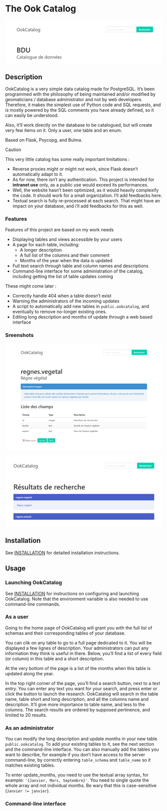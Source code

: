 # The Ook Catalog

![banner](documentation/static/ookcatalog_banner.png)

## Description

OokCatalog is a very simple data catalog made for PostgreSQL. It’s been programmed with the philosophy of being
maintained and/or modified by geomaticians / database administrator and not by web developers. Therefore, it makes the
simplest use of Python code and SQL requests, and is mostly powered by the SQL comments you have already defined, so it
can easily be understood.

Also, it’ll work directly on the database to be catalogued, but will create very few items on it. Only a user, one table
and an enum.

Based on Flask, Psycopg, and Bulma.

> [!CAUTION]
> This very little catalog has some really important limitations :
> - Reverse proxies might or might not work, since Flask doesn’t automatically adapt to it.
> - As for now, there isn’t any authentication. This project is intended for **intranet use** only, as a public use
    would exceed its performances.
> - Well, the website hasn’t been optimized, as it would heavily complexify the code. It should work for a small
    organization. I’ll add feedbacks here.
> - Textual search is fully re-processed at each search. That might have an impact on your database, and i’ll add
    feedbacks for this as well.

### Features

Features of this project are based on my work needs

- Displaying tables and views accessible by your users
- A page for each table, including:
    - A longer description
    - A full list of the columns and their comment
    - Months of the year when the data is updated
- Full text search through table and column names and descriptions
- Command-line interface for some administration of the catalog, including getting the list of table updates coming

These might come later :

- Correctly handle 404 when a table doesn’t exist
- Warning the administrators of the incoming updates
- A script to automatically add new tables in `public.ookcatalog`, and eventually to remove no-longer existing ones.
- Editing long description and months of update through a web based interface

### Sreenshots

![](documentation/static/ookcatalog_table.png)

![](documentation/static/ookcatalog_search.png)

## Installation

See [INSTALLATION](documentation/INSTALLATION.md) for detailed installation instructions.

## Usage

### Launching OokCatalog

See [INSTALLATION](documentation/INSTALLATION.md) for instructions on configuring and launching OokCatalog. Note that
the environment variable is also needed to use command-line commands.

### As a user

Going to the home page of OokCatalog will grant you with the full list of schemas and their corresponding tables of your
database.

You can clik on any table to go to a full page dedicated to it. You will be displayed a few lignes of description. Your
administrators can put any information they think is useful in there. Below, you’ll find a list of every field (or
column) in this table and a short description.

At the very bottom of the page is a list of the months when this table is updated along the year.

In the top right corner of the page, you’ll find a search button, next to a text entry. You can enter any text you want
for your search, and press enter or click the button to launch the research. OokCatalog will search in the table name,
table short and long description, and all the columns name and description. It’ll give more importance to table name,
and less to the columns. The search results are ordered by supposed pertinence, and limited to 20 results.

### As an administrator

You can modify the long description and update months in your new table `public.ookcatalog`. To add your existing tables
to it, see the next section and the command-line interface. You can also manually add the tables you want to describe,
for example if you don’t have access to the server command-line, by correctly entering `table_schema` and `table_name`
so it matches existing tables.

To enter update_months, you need to use the textual array syntax, for example: `'{Janvier, Mars, Septembre}'`. You need
to single quote the whole array and not individual months. Be wary that this is case-sensitive (`Janvier != janvier`).

### Command-line interface
